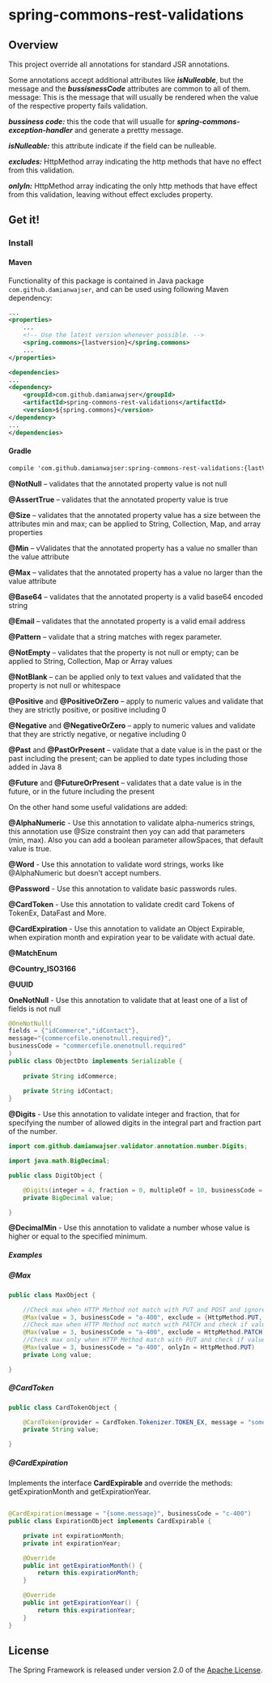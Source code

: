 # spring-commons-rest-validations

## Overview

This project override all annotations for standard JSR annotations.

Some annotations accept additional attributes like ***isNulleable***, but the message and the ***bussisnessCode***
attributes are common to all of them. message: This is the message that will usually be rendered when the value of the
respective property fails validation.

***bussiness code:*** this the code that will usualle for ***spring-commons-exception-handler*** and generate a prettty
message.

***isNulleable:*** this attribute indicate if the field can be nulleable.

***excludes:*** HttpMethod array indicating the http methods that have no effect from this validation.

***onlyIn:*** HttpMethod array indicating the only http methods that have effect from this validation, leaving without effect excludes property.

## Get it!

### Install

#### Maven

Functionality of this package is contained in Java package `com.github.damianwajser`, and can be used using following
Maven dependency:

```xml
...
<properties>
	...
	<!-- Use the latest version whenever possible. -->
	<spring.commons>{lastversion}</spring.commons>
	...
</properties>

<dependencies>
...
<dependency>
	<groupId>com.github.damianwajser</groupId>
	<artifactId>spring-commons-rest-validations</artifactId>
	<version>${spring.commons}</version>
</dependency>
...
</dependencies>
 ```

#### Gradle

 ```xml
 compile 'com.github.damianwajser:spring-commons-rest-validations:{lastVersion}'
 ```

**@NotNull** – validates that the annotated property value is not null

**@AssertTrue** – validates that the annotated property value is true

**@Size** – validates that the annotated property value has a size between the attributes min and max; can be applied to
String, Collection, Map, and array properties

**@Min** – vValidates that the annotated property has a value no smaller than the value attribute

**@Max** – validates that the annotated property has a value no larger than the value attribute

**@Base64** – validates that the annotated property is a valid base64 encoded string

**@Email** – validates that the annotated property is a valid email address

**@Pattern** – validate that a string matches with regex parameter.

**@NotEmpty** – validates that the property is not null or empty; can be applied to String, Collection, Map or Array
values

**@NotBlank** – can be applied only to text values and validated that the property is not null or whitespace

**@Positive** and **@PositiveOrZero** – apply to numeric values and validate that they are strictly positive, or
positive including 0

**@Negative** and **@NegativeOrZero** – apply to numeric values and validate that they are strictly negative, or
negative including 0

**@Past** and **@PastOrPresent** – validate that a date value is in the past or the past including the present; can be
applied to date types including those added in Java 8

**@Future** and **@FutureOrPresent** – validates that a date value is in the future, or in the future including the
present

On the other hand some useful validations are added:

**@AlphaNumeric** - Use this annotation to validate alpha-numerics strings, this annotation use @Size constraint then
yoy can add that parameters (min, max). Also you can add a boolean parameter allowSpaces, that default value is true.

**@Word** - Use this annotation to validate word strings, works like @AlphaNumeric but doesn't accept numbers.

**@Password** - Use this annotation to validate basic passwords rules.

**@CardToken** - Use this annotation to validate credit card Tokens of TokenEx, DataFast and More.

**@CardExpiration** - Use this annotation to validate an Object Expirable, when expiration month and expiration year to
be validate with actual date.

**@MatchEnum**

**@Country_ISO3166**

**@UUID**

**OneNotNull** - Use this annotation to validate that at least one of a list of fields is not null

```java
@OneNotNull(
fields = {"idCommerce","idContact"},
message="{commercefile.onenotnull.required}",
businessCode = "commercefile.onenotnull.required"
)
public class ObjectDto implements Serializable {
    
    private String idCommerce;
    
    private String idContact;
}
```

**@Digits** - Use this annotation to validate integer and fraction, that for specifying the number of allowed digits in
the integral part and fraction part of the number.

```java
import com.github.damianwajser.validator.annotation.number.Digits;

import java.math.BigDecimal;

public class DigitObject {

    @Digits(integer = 4, fraction = 0, multipleOf = 10, businessCode = "a-400")    
    private BigDecimal value;

}
```
**@DecimalMin** - Use this annotation to validate a number whose value is higher or equal to the specified minimum.

##### Examples

##### @Max

```java
public class MaxObject {

	//Check max when HTTP Method not match with PUT and POST and ignore validation if value is null
	@Max(value = 3, businessCode = "a-400", exclude = {HttpMethod.PUT, HttpMethod.POST}, nulleable = true)
	//Check max when HTTP Method not match with PATCH and check if value equals null
	@Max(value = 3, businessCode = "a-400", exclude = HttpMethod.PATCH)
	//Check max only when HTTP Method match with PUT and check if value equals null
	@Max(value = 3, businessCode = "a-400", onlyIn = HttpMethod.PUT)
	private Long value;

}
```

##### @CardToken

```java
public class CardTokenObject {

	@CardToken(provider = CardToken.Tokenizer.TOKEN_EX, message = "some message", businessCode = "c-400")
	private String value;

}
```

##### @CardExpiration

Implements the interface **CardExpirable** and override the methods: getExpirationMonth and getExpirationYear.

```java

@CardExpiration(message = "{some.message}", businessCode = "c-400")
public class ExpirationObject implements CardExpirable {

    private int expirationMonth;
    private int expirationYear;

    @Override
    public int getExpirationMonth() {
        return this.expirationMonth;
    }

    @Override
    public int getExpirationYear() {
        return this.expirationYear;
    }
}
```

## License

The Spring Framework is released under version 2.0 of the [Apache License](http://www.apache.org/licenses/LICENSE-2.0).
